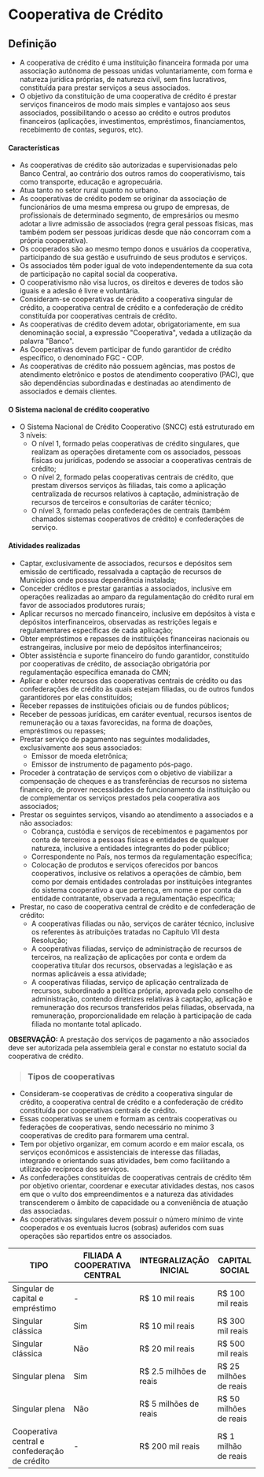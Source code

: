 # Cooperativa de Crédito

## Definição
- A cooperativa de crédito é uma instituição financeira formada por uma associação autônoma de pessoas unidas voluntariamente, com forma e natureza jurídica próprias, de natureza civil, sem fins lucrativos, constituída para prestar serviços a seus associados.
- O objetivo da constituição de uma cooperativa de crédito é prestar serviços financeiros de modo mais simples e vantajoso aos seus associados, possibilitando o acesso ao crédito e outros produtos financeiros (aplicações, investimentos, empréstimos, financiamentos, recebimento de contas, seguros, etc).

#### Características
- As cooperativas de crédito são autorizadas e supervisionadas pelo Banco Central, ao contrário dos outros ramos do cooperativismo, tais como transporte, educação e agropecuária.
- Atua tanto no setor rural quanto no urbano. 
- As cooperativas de crédito podem se originar da associação de funcionários de uma mesma empresa ou grupo de empresas, de profissionais de determinado segmento, de empresários ou mesmo adotar a livre admissão de associados (regra geral pessoas físicas, mas também podem ser pessoas jurídicas desde que não concorram com a própria cooperativa).
- Os cooperados são ao mesmo tempo donos e usuários da cooperativa, participando de sua gestão e usufruindo de seus produtos e serviços. 
- Os associados têm poder igual de voto independentemente da sua cota de participação no capital social da cooperativa. 
- O cooperativismo não visa lucros, os direitos e deveres de todos são iguais e a adesão é livre e voluntária.
- Consideram-se cooperativas de crédito a cooperativa singular de crédito, a cooperativa central de crédito e a confederação de crédito constituída por cooperativas centrais de crédito.
- As cooperativas de crédito devem adotar, obrigatoriamente, em sua denominação social, a expressão "Cooperativa", vedada a utilização da palavra "Banco". 
- As Cooperativas devem participar de fundo garantidor de crédito específico, o denominado FGC - COP.
- As cooperativas de crédito não possuem agências, mas postos de atendimento eletrônico e postos de atendimento cooperativo (PAC), que são dependências subordinadas e destinadas ao atendimento de associados e demais clientes.

#### O Sistema nacional de crédito cooperativo
- O Sistema Nacional de Crédito Cooperativo (SNCC) está estruturado em 3 níveis:
  - O nível 1, formado pelas cooperativas de crédito singulares, que realizam as operações diretamente com os associados, pessoas físicas ou jurídicas, podendo se associar a cooperativas centrais de crédito;
  - O nível 2, formado pelas cooperativas centrais de crédito, que prestam diversos serviços às filiadas, tais como a aplicação centralizada de recursos relativos à captação, administração de recursos de terceiros e consultorias de caráter técnico;
  - O nível 3, formado pelas confederações de centrais (também chamados sistemas cooperativos de crédito) e confederações de serviço.

#### Atividades realizadas
- Captar, exclusivamente de associados, recursos e depósitos sem emissão de certificado, ressalvada a captação de recursos de Municípios onde possua dependência instalada;
- Conceder créditos e prestar garantias a associados, inclusive em operações realizadas ao amparo da regulamentação do crédito rural em favor de associados produtores rurais;
- Aplicar recursos no mercado financeiro, inclusive em depósitos à vista e depósitos interfinanceiros, observadas as restrições legais e regulamentares específicas de cada aplicação;
- Obter empréstimos e repasses de instituições financeiras nacionais ou estrangeiras, inclusive por meio de depósitos interfinanceiros;
- Obter assistência e suporte financeiro do fundo garantidor, constituído por cooperativas de crédito, de associação obrigatória por regulamentação específica emanada do CMN;
- Aplicar e obter recursos das cooperativas centrais de crédito ou das confederações de crédito às quais estejam filiadas, ou de outros fundos garantidores por elas constituídos;
- Receber repasses de instituições oficiais ou de fundos públicos;
- Receber de pessoas jurídicas, em caráter eventual, recursos isentos de remuneração ou a taxas favorecidas, na forma de doações, empréstimos ou repasses;
- Prestar serviço de pagamento nas seguintes modalidades, exclusivamente aos seus associados:
  - Emissor de moeda eletrônica;
  - Emissor de instrumento de pagamento pós-pago.
- Proceder à contratação de serviços com o objetivo de viabilizar a compensação de cheques e as transferências de recursos no sistema financeiro, de prover necessidades de funcionamento da instituição ou de complementar os serviços prestados pela cooperativa aos associados;
- Prestar os seguintes serviços, visando ao atendimento a associados e a não associados:
  - Cobrança, custódia e serviços de recebimentos e pagamentos por conta de terceiros a pessoas físicas e entidades de qualquer natureza, inclusive a entidades integrantes do poder público;
  - Correspondente no País, nos termos da regulamentação específica;
  - Colocação de produtos e serviços oferecidos por bancos cooperativos, inclusive os relativos a operações de câmbio, bem como por demais entidades controladas por instituições integrantes do sistema cooperativo a que pertença, em nome e por conta da entidade contratante, observada a regulamentação específica;
- Prestar, no caso de cooperativa central de crédito e de confederação de crédito:
  - A cooperativas filiadas ou não, serviços de caráter técnico, inclusive os referentes às atribuições tratadas no Capítulo VII desta Resolução;
  - A cooperativas filiadas, serviço de administração de recursos de terceiros, na realização de aplicações por conta e ordem da cooperativa titular dos recursos, observadas a legislação e as normas aplicáveis a essa atividade;
  - A cooperativas filiadas, serviço de aplicação centralizada de recursos, subordinado a política própria, aprovada pelo conselho de administração, contendo diretrizes relativas à
captação, aplicação e remuneração dos recursos transferidos pelas filiadas, observada, na remuneração, proporcionalidade em relação à participação de cada filiada no montante total aplicado.

**OBSERVAÇÃO:** A prestação dos serviços de pagamento a não associados deve ser autorizada pela assembleia geral e constar no estatuto social da cooperativa de crédito.

> ### Tipos de cooperativas
- Consideram-se cooperativas de crédito a cooperativa singular de crédito, a cooperativa central de crédito e a confederação de crédito constituída por cooperativas centrais de crédito.
- Essas cooperativas se unem e formam as centrais cooperativas ou federações de cooperativas, sendo necessário no mínimo 3 cooperativas de credito para formarem uma central.
- Tem por objetivo organizar, em comum acordo e em maior escala, os serviços econômicos e assistenciais de interesse das filiadas, integrando e orientando suas atividades, bem como
facilitando a utilização recíproca dos serviços.
- As confederações constituídas de cooperativas centrais de crédito têm por objetivo orientar, coordenar e executar atividades destas, nos casos em que o vulto dos empreendimentos e a
natureza das atividades transcenderem o âmbito de capacidade ou a conveniência de atuação das associadas.
- As cooperativas singulares devem possuir o número mínimo de vinte cooperados e os eventuais lucros (sobras) auferidos com suas operações são repartidos entre os associados.

| TIPO                                          | FILIADA A COOPERATIVA CENTRAL | INTEGRALIZAÇÃO INICIAL  | CAPITAL SOCIAL         |
| --------------------------------------------- | ----------------------------- | ----------------------- | ---------------------- |
| Singular de capital e empréstimo              | -                             | R$ 10 mil reais         | R$ 100 mil reais       |
| Singular clássica                             | Sim                           | R$ 10 mil reais         | R$ 300 mil reais       |
| Singular clássica                             | Não                           | R$ 20 mil reais         | R$ 500 mil reais       |
| Singular plena                                | Sim                           | R$ 2.5 milhões de reais | R$ 25 milhões de reais |
| Singular plena                                | Não                           | R$ 5 milhões de reais   | R$ 50 milhões de reais |
| Cooperativa central e confederação de crédito | -                             | R$ 200 mil reais        | R$ 1 milhão de reais   |
